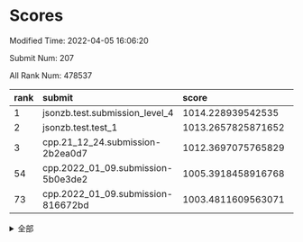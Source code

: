 # Scores

Modified Time: 2022-04-05 16:06:20

Submit Num: 207

All Rank Num: 478537

| rank |               submit               |       score        |       sigma        | pk_num |
| :--- | :--------------------------------- | :----------------- | :----------------- | :----- |
| 1    | jsonzb.test.submission_level_4     | 1014.228939542535  | 0.8420780711964951 | 9245   |
| 2    | jsonzb.test.test_1                 | 1013.2657825871652 | 0.8170665252467727 | 9246   |
| 3    | cpp.21_12_24.submission-2b2ea0d7   | 1012.3697075765829 | 0.7948517996741569 | 9249   |
| 54   | cpp.2022_01_09.submission-5b0e3de2 | 1005.3918458916768 | 0.7157664146408204 | 9246   |
| 73   | cpp.2022_01_09.submission-816672bd | 1003.4811609563071 | 0.715399545322165  | 9240   |


<details>
<summary>全部</summary>

| rank |                 submit                 |       score        |       sigma        | pk_num |
| :--- | :------------------------------------- | :----------------- | :----------------- | :----- |
| 1    | jsonzb.test.submission_level_4         | 1014.228939542535  | 0.8420780711964951 | 9245   |
| 2    | jsonzb.test.test_1                     | 1013.2657825871652 | 0.8170665252467727 | 9246   |
| 3    | cpp.21_12_24.submission-2b2ea0d7       | 1012.3697075765829 | 0.7948517996741569 | 9249   |
| 4    | gobigger.level_3.submission_level_3_10 | 1012.3643529043222 | 0.7752194924830359 | 9249   |
| 5    | gobigger.level_3.submission_level_3_36 | 1011.8497406635174 | 0.779716347686194  | 9246   |
| 6    | gobigger.level_3.submission_level_3_22 | 1011.79223578131   | 0.7766224228147779 | 9246   |
| 7    | gobigger.level_3.submission_level_3_39 | 1011.500228151319  | 0.7650872282718346 | 9250   |
| 8    | gobigger.level_3.submission_level_3_21 | 1011.3398150709403 | 0.7645960860008364 | 9246   |
| 9    | gobigger.level_3.submission_level_3_7  | 1011.3376897037431 | 0.7884371608186039 | 9245   |
| 10   | gobigger.level_3.submission_level_3_8  | 1011.3293072441166 | 0.7641209921808663 | 9248   |
| 11   | gobigger.level_3.submission_level_3_2  | 1011.3104127614536 | 0.7725609355177525 | 9245   |
| 12   | gobigger.level_3.submission_level_3_12 | 1011.0677826506067 | 0.796492872601511  | 9249   |
| 13   | gobigger.level_3.submission_level_3_43 | 1010.9114966572853 | 0.7696735043484857 | 9245   |
| 14   | gobigger.level_3.submission_level_3_19 | 1010.7915684915446 | 0.7515140553109915 | 9248   |
| 15   | gobigger.level_3.submission_level_3_11 | 1010.7737801413512 | 0.750149953011155  | 9247   |
| 16   | gobigger.level_3.submission_level_3_3  | 1010.7519022149175 | 0.7402726871477591 | 9247   |
| 17   | gobigger.level_3.submission_level_3_17 | 1010.6742052698986 | 0.7429540876199019 | 9249   |
| 18   | gobigger.level_3.submission_level_3_13 | 1010.6600243657491 | 0.7672011494412673 | 9250   |
| 19   | gobigger.level_3.submission_level_3_20 | 1010.6151791878605 | 0.7631050394399814 | 9250   |
| 20   | gobigger.level_3.submission_level_3_41 | 1010.6145025689259 | 0.7637671147598628 | 9244   |
| 21   | gobigger.level_3.submission_level_3_49 | 1010.5871165739724 | 0.7619574590829823 | 9244   |
| 22   | gobigger.level_3.submission_level_3_46 | 1010.5739621444671 | 0.7562501705420864 | 9243   |
| 23   | gobigger.level_3.submission_level_3_28 | 1010.4728148236745 | 0.757621578089197  | 9246   |
| 24   | gobigger.level_3.submission_level_3_48 | 1010.397550882883  | 0.7679192267624175 | 9249   |
| 25   | gobigger.level_3.submission_level_3_16 | 1010.3810196196174 | 0.7602182613425355 | 9248   |
| 26   | gobigger.level_3.submission_level_3_38 | 1010.321693299368  | 0.7563904813692561 | 9247   |
| 27   | gobigger.level_3.submission_level_3_5  | 1010.3155845523326 | 0.7763844057052098 | 9245   |
| 28   | gobigger.level_3.submission_level_3_14 | 1010.305483160441  | 0.7590316076822089 | 9245   |
| 29   | gobigger.level_3.submission_level_3_4  | 1010.2988401337709 | 0.7634930744097137 | 9253   |
| 30   | gobigger.level_3.submission_level_3_18 | 1010.2726534483729 | 0.7761763752482908 | 9250   |
| 31   | gobigger.level_3.submission_level_3_37 | 1010.2573064109896 | 0.7618912432147971 | 9245   |
| 32   | gobigger.level_3.submission_level_3_25 | 1010.2306266711048 | 0.7663071787352765 | 9249   |
| 33   | gobigger.level_3.submission_level_3_27 | 1010.2265816433019 | 0.7751600953925194 | 9244   |
| 34   | gobigger.level_3.submission_level_3_40 | 1010.1277856360705 | 0.7823376205595713 | 9251   |
| 35   | gobigger.level_3.submission_level_3_31 | 1009.9981713356126 | 0.7472874238687188 | 9249   |
| 36   | gobigger.level_3.submission_level_3_35 | 1009.7898529349762 | 0.7693466542588252 | 9247   |
| 37   | gobigger.level_3.submission_level_3_29 | 1009.6340383600262 | 0.7894505664404745 | 9241   |
| 38   | gobigger.level_3.submission_level_3_47 | 1009.571212104381  | 0.7588613454339479 | 9247   |
| 39   | gobigger.level_3.submission_level_3_26 | 1009.4533414005388 | 0.7536476973915961 | 9242   |
| 40   | gobigger.level_3.submission_level_3_45 | 1009.32337015435   | 0.7478765459502826 | 9248   |
| 41   | gobigger.level_3.submission_level_3_42 | 1009.2784876301534 | 0.767061481489875  | 9249   |
| 42   | gobigger.level_3.submission_level_3_23 | 1009.2201580633255 | 0.741116117318332  | 9250   |
| 43   | gobigger.level_3.submission_level_3_32 | 1009.1418522162468 | 0.7361454081832817 | 9248   |
| 44   | gobigger.level_3.submission_level_3_15 | 1009.0508319813811 | 0.7611574473588062 | 9244   |
| 45   | gobigger.level_3.submission_level_3_24 | 1008.7711360787881 | 0.7465232984001026 | 9252   |
| 46   | gobigger.level_3.submission_level_3_0  | 1008.7230316539968 | 0.7613524493601391 | 9248   |
| 47   | gobigger.level_3.submission_level_3_44 | 1008.6926378956631 | 0.7307874393139258 | 9248   |
| 48   | gobigger.level_3.submission_level_3_9  | 1008.6807155042985 | 0.7483275107752347 | 9245   |
| 49   | gobigger.level_3.submission_level_3_1  | 1008.4663851197366 | 0.7478168122034934 | 9245   |
| 50   | gobigger.level_3.submission_level_3_6  | 1008.4445316631022 | 0.73317023635888   | 9251   |
| 51   | gobigger.level_3.submission_level_3_34 | 1008.4103471681539 | 0.7571294484504334 | 9247   |
| 52   | gobigger.level_3.submission_level_3_33 | 1008.0414644887336 | 0.7365466495322014 | 9243   |
| 53   | gobigger.level_3.submission_level_3_30 | 1007.9028933701082 | 0.7313860554120681 | 9244   |
| 54   | cpp.2022_01_09.submission-5b0e3de2     | 1005.3918458916768 | 0.7157664146408204 | 9246   |
| 55   | gobigger.level_1.submission_level_1_42 | 1004.4941394960111 | 0.7179467172944596 | 9250   |
| 56   | gobigger.level_1.submission_level_1_24 | 1004.3748109625924 | 0.7207765842084252 | 9246   |
| 57   | gobigger.level_1.submission_level_1_13 | 1004.2184571113564 | 0.7336306508363493 | 9249   |
| 58   | gobigger.level_1.submission_level_1_36 | 1004.1077040117755 | 0.7198613467912985 | 9251   |
| 59   | gobigger.level_1.submission_level_1_43 | 1003.9871267778987 | 0.7094440043518448 | 9241   |
| 60   | gobigger.level_1.submission_level_1_26 | 1003.9500513865663 | 0.7226117827761761 | 9250   |
| 61   | gobigger.level_1.submission_level_1_32 | 1003.9349809108181 | 0.7156857049535251 | 9248   |
| 62   | gobigger.level_1.submission_level_1_46 | 1003.8901622621815 | 0.7085028172719691 | 9247   |
| 63   | gobigger.level_1.submission_level_1_40 | 1003.8809088349793 | 0.705580357443801  | 9244   |
| 64   | gobigger.level_1.submission_level_1_39 | 1003.8047796249405 | 0.7287567000911123 | 9251   |
| 65   | gobigger.level_1.submission_level_1_23 | 1003.7512235744367 | 0.7153822087646873 | 9244   |
| 66   | gobigger.level_1.submission_level_1_2  | 1003.7475606858009 | 0.7305453388902975 | 9248   |
| 67   | gobigger.level_1.submission_level_1_34 | 1003.7176119963788 | 0.7252253658288594 | 9251   |
| 68   | gobigger.level_1.submission_level_1_45 | 1003.5726165373359 | 0.7122417968054425 | 9246   |
| 69   | gobigger.level_1.submission_level_1_22 | 1003.5714584587694 | 0.7244201714693081 | 9246   |
| 70   | gobigger.level_1.submission_level_1_41 | 1003.5533622879618 | 0.7181144038711577 | 9248   |
| 71   | gobigger.level_1.submission_level_1_3  | 1003.4967482472329 | 0.725905753280224  | 9240   |
| 72   | gobigger.level_1.submission_level_1_35 | 1003.4849654351066 | 0.712945420240132  | 9247   |
| 73   | cpp.2022_01_09.submission-816672bd     | 1003.4811609563071 | 0.715399545322165  | 9240   |
| 74   | gobigger.level_1.submission_level_1_28 | 1003.4443389834681 | 0.7159762525698391 | 9242   |
| 75   | gobigger.level_1.submission_level_1_21 | 1003.4322977995894 | 0.7202751179522786 | 9252   |
| 76   | gobigger.level_1.submission_level_1_0  | 1003.397536436397  | 0.715719382410364  | 9242   |
| 77   | gobigger.level_1.submission_level_1_4  | 1003.3905962092587 | 0.7086517912361577 | 9244   |
| 78   | gobigger.level_1.submission_level_1_47 | 1003.3518621563106 | 0.7201179705519644 | 9246   |
| 79   | gobigger.level_1.submission_level_1_25 | 1003.2599313882156 | 0.7190038769562972 | 9242   |
| 80   | gobigger.level_1.submission_level_1_37 | 1003.1825454159409 | 0.7014884047837603 | 9242   |
| 81   | gobigger.level_1.submission_level_1_29 | 1003.0861535208863 | 0.7183025398287928 | 9252   |
| 82   | gobigger.level_1.submission_level_1_33 | 1003.0654741414542 | 0.7151110266759116 | 9248   |
| 83   | gobigger.level_1.submission_level_1_6  | 1003.0646210757442 | 0.7271516204765439 | 9246   |
| 84   | gobigger.level_1.submission_level_1_19 | 1003.062145652205  | 0.7133768677103692 | 9249   |
| 85   | gobigger.level_1.submission_level_1_30 | 1002.9935076779781 | 0.7123864594777495 | 9244   |
| 86   | gobigger.level_1.submission_level_1_17 | 1002.9886717729024 | 0.7100845693041267 | 9248   |
| 87   | gobigger.level_1.submission_level_1_38 | 1002.9356478283021 | 0.7038976408067957 | 9253   |
| 88   | gobigger.level_1.submission_level_1_9  | 1002.7896263812714 | 0.7096434008329937 | 9248   |
| 89   | gobigger.level_1.submission_level_1_20 | 1002.7895973854294 | 0.7106290209280542 | 9249   |
| 90   | gobigger.level_1.submission_level_1_5  | 1002.7420715581388 | 0.7217059829378834 | 9244   |
| 91   | gobigger.level_1.submission_level_1_7  | 1002.7403522381934 | 0.7059587613278806 | 9250   |
| 92   | gobigger.level_1.submission_level_1_48 | 1002.7034832482418 | 0.7149042011818428 | 9247   |
| 93   | gobigger.level_1.submission_level_1_31 | 1002.6162820362714 | 0.7105759210629978 | 9249   |
| 94   | gobigger.level_1.submission_level_1_10 | 1002.6129794318294 | 0.7127571621937835 | 9244   |
| 95   | gobigger.level_1.submission_level_1_16 | 1002.6071761221561 | 0.7223706483261056 | 9249   |
| 96   | gobigger.level_1.submission_level_1_1  | 1002.5817200724887 | 0.7120538216006834 | 9241   |
| 97   | gobigger.level_1.submission_level_1_27 | 1002.438854603676  | 0.7122807840145315 | 9250   |
| 98   | gobigger.level_1.submission_level_1_11 | 1002.3984914827092 | 0.7111315645958652 | 9247   |
| 99   | gobigger.level_1.submission_level_1_15 | 1002.3894257427077 | 0.709667368430213  | 9245   |
| 100  | gobigger.level_1.submission_level_1_18 | 1002.3657687447584 | 0.7110104163282639 | 9242   |
| 101  | gobigger.level_1.submission_level_1_44 | 1002.2953372440485 | 0.7247493905343231 | 9253   |
| 102  | gobigger.level_1.submission_level_1_14 | 1002.1109549064798 | 0.7159702481927741 | 9244   |
| 103  | gobigger.level_1.submission_level_1_8  | 1002.0360206923062 | 0.7175273522659095 | 9249   |
| 104  | gobigger.level_1.submission_level_1_49 | 1001.8706297875957 | 0.7194227547682743 | 9246   |
| 105  | gobigger.level_1.submission_level_1_12 | 1001.2113112288129 | 0.7006776673013465 | 9250   |
| 106  | gobigger.random.submission_random_36   | 997.3345485713023  | 0.6997139512099718 | 9246   |
| 107  | gobigger.random.submission_random_23   | 997.1227797757837  | 0.6960509004138047 | 9249   |
| 108  | gobigger.random.submission_random_8    | 997.0093099146553  | 0.707408528297589  | 9248   |
| 109  | gobigger.random.submission_random_2    | 996.9814757917304  | 0.7022123404619092 | 9248   |
| 110  | gobigger.random.submission_random_35   | 996.960469049906   | 0.7152808316390664 | 9248   |
| 111  | gobigger.random.submission_random_14   | 996.917127128079   | 0.706598168762985  | 9249   |
| 112  | gobigger.random.submission_random_20   | 996.8913682263985  | 0.6972794667936365 | 9246   |
| 113  | gobigger.random.submission_random_39   | 996.8638049303262  | 0.7122921870212874 | 9246   |
| 114  | gobigger.random.submission_random_12   | 996.7754516734084  | 0.7095277766534817 | 9248   |
| 115  | gobigger.random.submission_random_27   | 996.6576157781847  | 0.7111776257554454 | 9249   |
| 116  | gobigger.random.submission_random_31   | 996.5959156522172  | 0.7106360598747271 | 9245   |
| 117  | gobigger.random.submission_random_1    | 996.5946479964499  | 0.7293168310046669 | 9251   |
| 118  | gobigger.random.submission_random_5    | 996.592417846865   | 0.7213377508466894 | 9243   |
| 119  | gobigger.random.submission_random_10   | 996.5249871113339  | 0.7237394576332251 | 9251   |
| 120  | gobigger.random.submission_random_37   | 996.4075467634684  | 0.7140068429327299 | 9251   |
| 121  | gobigger.random.submission_random_21   | 996.3864172475935  | 0.7051613755465999 | 9245   |
| 122  | gobigger.random.submission_random_11   | 996.3362289090603  | 0.696072506306441  | 9249   |
| 123  | gobigger.random.submission_random_38   | 996.2922583799506  | 0.7066686553664774 | 9250   |
| 124  | gobigger.random.submission_random_13   | 996.2431899660166  | 0.7030182330064128 | 9244   |
| 125  | gobigger.random.submission_random_25   | 996.239167151501   | 0.7076200934833368 | 9248   |
| 126  | gobigger.random.submission_random_0    | 996.1753851034955  | 0.7002575137521095 | 9248   |
| 127  | gobigger.random.submission_random_3    | 996.1377853803515  | 0.697687308650982  | 9245   |
| 128  | gobigger.random.submission_random_6    | 996.1358120885951  | 0.7052893667870517 | 9248   |
| 129  | gobigger.random.submission_random_43   | 996.1161071391416  | 0.7043950215734355 | 9250   |
| 130  | gobigger.random.submission_random_32   | 996.1005960386192  | 0.6933256863620585 | 9250   |
| 131  | gobigger.random.submission_random_26   | 995.9877895784207  | 0.7221338755969227 | 9247   |
| 132  | gobigger.random.submission_random_34   | 995.9542720791102  | 0.7199172409902003 | 9248   |
| 133  | gobigger.random.submission_random_7    | 995.937737245913   | 0.7069384533669242 | 9254   |
| 134  | gobigger.random.submission_random_18   | 995.9151262220172  | 0.6983818526805992 | 9255   |
| 135  | gobigger.random.submission_random_44   | 995.8882909952553  | 0.7027989240631178 | 9246   |
| 136  | gobigger.random.submission_random_22   | 995.8716803345582  | 0.7078603648088081 | 9249   |
| 137  | gobigger.random.submission_random_24   | 995.8555333004214  | 0.7135957944291946 | 9250   |
| 138  | gobigger.random.submission_random_16   | 995.8422333129647  | 0.7170627492398224 | 9250   |
| 139  | gobigger.random.submission_random_33   | 995.7180560523367  | 0.7155818482633707 | 9244   |
| 140  | gobigger.random.submission_random_28   | 995.7109169598027  | 0.6938435926239165 | 9249   |
| 141  | gobigger.random.submission_random_4    | 995.679213301445   | 0.7083822362854071 | 9247   |
| 142  | gobigger.random.submission_random_42   | 995.5905873544101  | 0.7205362883630448 | 9245   |
| 143  | gobigger.random.submission_random_19   | 995.5673657379438  | 0.7120832182017875 | 9248   |
| 144  | gobigger.random.submission_random_41   | 995.5568544048834  | 0.7351785452018049 | 9251   |
| 145  | gobigger.random.submission_random_45   | 995.5460111976223  | 0.7037652297825864 | 9247   |
| 146  | gobigger.random.submission_random_49   | 995.4574996439708  | 0.7048292439447582 | 9250   |
| 147  | gobigger.random.submission_random_29   | 995.3933779862641  | 0.726052921260188  | 9241   |
| 148  | gobigger.random.submission_random_40   | 995.3546901664263  | 0.7352812116984251 | 9247   |
| 149  | gobigger.random.submission_random_30   | 995.2817163685435  | 0.7206828302089652 | 9251   |
| 150  | gobigger.random.submission_random_47   | 995.1903694437109  | 0.7158509790003199 | 9253   |
| 151  | gobigger.random.submission_random_17   | 995.0858016367775  | 0.7125302722365737 | 9250   |
| 152  | gobigger.random.submission_random_46   | 994.8785589236321  | 0.7381764689361696 | 9245   |
| 153  | gobigger.random.submission_random_48   | 994.7559497986706  | 0.7155234954898001 | 9242   |
| 154  | gobigger.random.submission_random_9    | 994.5191814206582  | 0.7154361579841357 | 9250   |
| 155  | gobigger.random.submission_random_15   | 994.2984002949746  | 0.7108409206604396 | 9247   |
| 156  | gobigger.level_2.submission_level_2_26 | 994.2208948987986  | 0.7326220199363636 | 9245   |
| 157  | gobigger.level_2.submission_level_2_6  | 994.1111825060156  | 0.7299704185767485 | 9248   |
| 158  | gobigger.level_2.submission_level_2_28 | 993.8096471925563  | 0.7219571577543229 | 9240   |
| 159  | gobigger.level_2.submission_level_2_4  | 993.6315192926501  | 0.7364189777585228 | 9250   |
| 160  | gobigger.level_2.submission_level_2_43 | 993.577967825138   | 0.7379324985435256 | 9244   |
| 161  | gobigger.level_2.submission_level_2_35 | 993.2694112667446  | 0.7274155923433825 | 9248   |
| 162  | gobigger.level_2.submission_level_2_18 | 993.2202079883159  | 0.7244096750917715 | 9250   |
| 163  | gobigger.level_2.submission_level_2_0  | 993.1464520393117  | 0.7345530071118787 | 9248   |
| 164  | gobigger.level_2.submission_level_2_39 | 993.1226861658473  | 0.759158999030993  | 9246   |
| 165  | gobigger.level_2.submission_level_2_5  | 993.1104237859981  | 0.7421100285135271 | 9248   |
| 166  | gobigger.level_2.submission_level_2_16 | 993.0746823131752  | 0.7280769438087237 | 9240   |
| 167  | gobigger.level_2.submission_level_2_49 | 993.0581157041742  | 0.7427559775255957 | 9246   |
| 168  | gobigger.level_2.submission_level_2_11 | 992.9956569812339  | 0.7387735720425056 | 9248   |
| 169  | gobigger.level_2.submission_level_2_19 | 992.9823662577878  | 0.7370769819509609 | 9250   |
| 170  | gobigger.level_2.submission_level_2_29 | 992.8432694635889  | 0.7422800881856862 | 9252   |
| 171  | gobigger.level_2.submission_level_2_7  | 992.7480664249175  | 0.7419772664876448 | 9249   |
| 172  | gobigger.level_2.submission_level_2_2  | 992.5419520038931  | 0.7494815441613991 | 9254   |
| 173  | gobigger.level_2.submission_level_2_12 | 992.5384971767371  | 0.7291304076263554 | 9250   |
| 174  | gobigger.level_2.submission_level_2_10 | 992.3926978914716  | 0.7265071636148503 | 9239   |
| 175  | gobigger.level_2.submission_level_2_22 | 992.3780358639974  | 0.7357154206779679 | 9247   |
| 176  | gobigger.level_2.submission_level_2_37 | 992.3480909839479  | 0.736151785144555  | 9246   |
| 177  | gobigger.level_2.submission_level_2_33 | 992.3208868697917  | 0.7485158499501451 | 9247   |
| 178  | gobigger.level_2.submission_level_2_24 | 992.2416095861774  | 0.7275657617820296 | 9246   |
| 179  | gobigger.level_2.submission_level_2_34 | 992.1606527749752  | 0.7547090034743138 | 9251   |
| 180  | gobigger.level_2.submission_level_2_45 | 992.1596925136439  | 0.7513923114072126 | 9246   |
| 181  | gobigger.level_2.submission_level_2_13 | 992.1582894963085  | 0.7516676317196427 | 9249   |
| 182  | gobigger.level_2.submission_level_2_15 | 992.1537946587698  | 0.732875454352382  | 9247   |
| 183  | gobigger.level_2.submission_level_2_44 | 992.1466314107447  | 0.7348342287555693 | 9249   |
| 184  | gobigger.level_2.submission_level_2_23 | 992.1108488924452  | 0.7379846756500884 | 9244   |
| 185  | gobigger.level_2.submission_level_2_42 | 991.8860497186162  | 0.7429358238125302 | 9248   |
| 186  | gobigger.level_2.submission_level_2_41 | 991.8562905986047  | 0.7556979827364061 | 9246   |
| 187  | gobigger.level_2.submission_level_2_40 | 991.841446401332   | 0.7451689344776979 | 9248   |
| 188  | gobigger.level_2.submission_level_2_27 | 991.7228970140089  | 0.7426065885406133 | 9244   |
| 189  | gobigger.level_2.submission_level_2_38 | 991.7099089173657  | 0.7585196467351548 | 9244   |
| 190  | gobigger.level_2.submission_level_2_1  | 991.6976127071573  | 0.7670716116358105 | 9248   |
| 191  | gobigger.level_2.submission_level_2_46 | 991.6232748788385  | 0.7419463468601689 | 9247   |
| 192  | gobigger.level_2.submission_level_2_17 | 991.6154975950985  | 0.7502815427624385 | 9244   |
| 193  | gobigger.level_2.submission_level_2_21 | 991.566204878379   | 0.7435417566249819 | 9246   |
| 194  | gobigger.level_2.submission_level_2_47 | 991.4921288278655  | 0.7458282332769092 | 9249   |
| 195  | gobigger.level_2.submission_level_2_25 | 991.4387931266282  | 0.7478181212402268 | 9243   |
| 196  | gobigger.level_2.submission_level_2_8  | 991.3571535399932  | 0.7642632921814033 | 9248   |
| 197  | gobigger.level_2.submission_level_2_32 | 991.3458416636755  | 0.7606753385857643 | 9242   |
| 198  | gobigger.level_2.submission_level_2_20 | 991.2809512756829  | 0.7364331306741424 | 9247   |
| 199  | gobigger.level_2.submission_level_2_30 | 991.1411877234385  | 0.7567883857368147 | 9243   |
| 200  | gobigger.level_2.submission_level_2_31 | 991.0341173505246  | 0.7676086480288683 | 9242   |
| 201  | gobigger.level_2.submission_level_2_14 | 991.0203342416132  | 0.7401219769051318 | 9249   |
| 202  | gobigger.level_2.submission_level_2_9  | 990.8902785715865  | 0.7361077265485978 | 9250   |
| 203  | gobigger.level_2.submission_level_2_3  | 990.7920615888826  | 0.7656835227105381 | 9248   |
| 204  | gobigger.level_2.submission_level_2_48 | 990.4786832787364  | 0.774903588440192  | 9249   |
| 205  | gobigger.level_2.submission_level_2_36 | 989.587861839389   | 0.784246385896695  | 9240   |
| 206  | gobigger.none.submission_none_0        | 977.5413802340478  | 1.3961706673241898 | 9246   |
| 207  | gobigger.none.submission_none_1        | 976.5022618258731  | 1.417920338121026  | 9251   |

</details>
